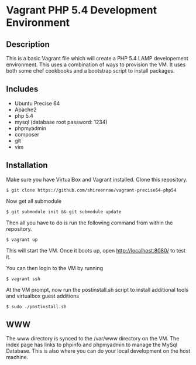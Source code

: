 # Vagrant PHP 5.4 Development Environment

## Description

This is a basic Vagrant file which will create a PHP 5.4 LAMP developement environment.
This uses a combination of ways to provision the VM. It uses both some chef
cookbooks and a bootstrap script to install packages. 

## Includes

* Ubuntu Precise 64
* Apache2
* php 5.4
* mysql (database root password: 1234)
* phpmyadmin
* composer
* git
* vim

## Installation

Make sure you have VirtualBox and Vagrant installed. Clone this repository.

    $ git clone https://github.com/shireenrao/vagrant-precise64-php54

Now get all submodule

    $ git submodule init && git submodule update

Then all you have to do is run the following command from within the
repository.

    $ vagrant up

This will start the VM. Once it boots up, open [http://localhost:8080/](http://localhost:8080/)
to test it.

You can then login to the VM by running

    $ vagrant ssh

At the VM prompt, now run the postinstall.sh script to install additional tools
and virtualbox guest additions

    $ sudo ./postinstall.sh

## WWW 

The www directory is synced to the /var/www directory on the VM. The index page
has links to phpinfo and phpmyadmin to manage the MySql Database. This is also
where you can do your local development on the host machine.
